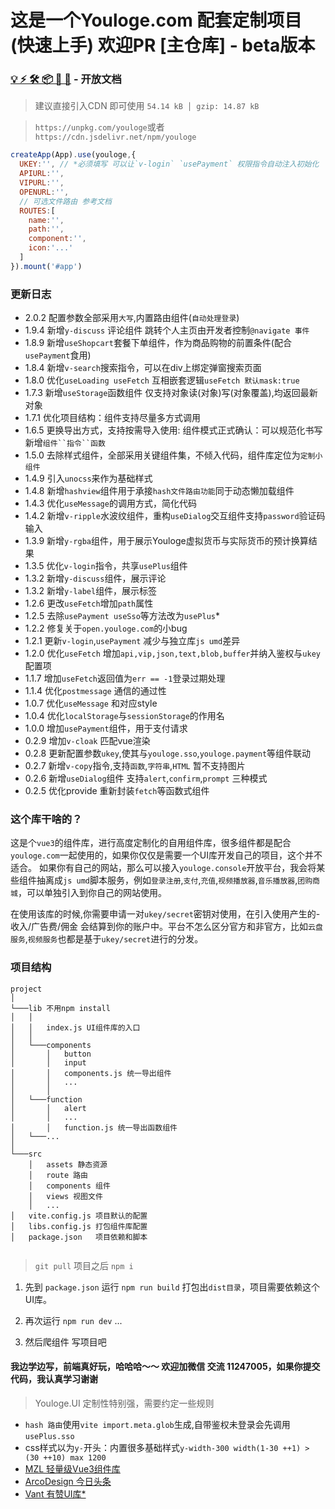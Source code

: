 # 这是一个Youloge.com 配套定制项目(快速上手) 欢迎PR [主仓库] - beta版本



### [💡 ⚡️ 🛠️ 📦 🔩 🔑](https://docs.youloge.com/ui/) - 开放文档

> 建议直接引入CDN 即可使用 `54.14 kB │ gzip: 14.87 kB`

> `https://unpkg.com/youloge`或者`https://cdn.jsdelivr.net/npm/youloge`

``` js
createApp(App).use(youloge,{
  UKEY:'', // *必须填写 可以让`v-login` `usePayment` 权限指令自动注入初始化
  APIURL:'',
  VIPURL:'',
  OPENURL:'',
  // 可选文件路由 参考文档
  ROUTES:[
    name:'',
    path:'',
    component:'',
    icon:'...'
  ]
}).mount('#app')
```

### 更新日志

- 2.0.2 配置参数全部采用`大写`,内置路由组件(`自动处理登录`)
- 1.9.4 新增`y-discuss` 评论组件 跳转个人主页由开发者控制`@navigate 事件`
- 1.8.9 新增`useShopcart`套餐下单组件，作为商品购物的前置条件(配合`usePayment`食用)
- 1.8.4 新增`v-search`搜索指令，可以在div上绑定弹窗搜索页面
- 1.8.0 优化`useLoading useFetch` 互相嵌套逻辑`useFetch 默认mask:true`
- 1.7.3 新增`useStorage`函数组件 仅支持对象读(对象)写(对象覆盖),均返回最新对象
- 1.7.1 优化项目结构：组件支持尽量多方式调用
- 1.6.5 更换导出方式，支持按需导入使用: 组件模式正式确认：可以规范化书写新增`组件``指令``函数`
- 1.5.0 去除样式组件，全部采用关键组件集，不倾入代码，组件库定位为`定制小组件`
- 1.4.9 引入`unocss`来作为基础样式
- 1.4.8 新增`hashview`组件用于承接`hash文件路由功能`同于动态懒加载组件
- 1.4.3 优化`useMessage`的调用方式，简化代码
- 1.4.2 新增`v-ripple`水波纹组件，重构`useDialog`交互组件支持`password`验证码输入
- 1.3.9 新增`y-rgba`组件，用于展示Youloge虚拟货币与实际货币的预计换算结果
- 1.3.5 优化`v-login`指令，共享`usePlus`组件
- 1.3.2 新增`y-discuss`组件，展示评论
- 1.3.2 新增`y-label`组件，展示标签
- 1.2.6 更改`useFetch`增加`path`属性
- 1.2.5 去除`usePayment useSso`等方法改为`usePlus`*
- 1.2.2 修复关于`open.youloge.com`的小bug
- 1.2.1 更新`v-login`,`usePayment` 减少与独立库`js umd`差异
- 1.2.0 优化`useFetch` 增加`api,vip,json,text,blob,buffer`并纳入鉴权与`ukey`配置项
- 1.1.7 增加`useFetch`返回值为`err == -1`登录过期处理
- 1.1.4 优化`postmessage` 通信的通过性
- 1.0.7 优化`useMessage` 和对应style
- 1.0.4 优化`localStorage`与`sessionStorage`的作用名
- 1.0.0 增加`usePayment`组件，用于支付请求
- 0.2.9 增加`v-cloak` 匹配vue渲染
- 0.2.8 更新配置参数`ukey`,使其与`youloge.sso`,`youloge.payment`等组件联动
- 0.2.7 新增`v-copy`指令,支持`函数`,`字符串`,`HTML` 暂不支持图片
- 0.2.6 新增`useDialog`组件 支持`alert`,`confirm`,`prompt` 三种模式
- 0.2.5 优化provide 重新封装`fetch`等函数式组件

### 这个库干啥的？

这是个`vue3`的组件库，进行高度定制化的自用组件库，很多组件都是配合`youloge.com`一起使用的，如果你仅仅是需要一个UI库开发自己的项目，这个并不适合。
如果你有自己的网站，那么可以接入`youloge.console`开放平台，我会将某些组件抽离成`js umd`脚本服务，例如`登录注册`,`支付`,`充值`,`视频播放器`,`音乐播放器`,`团购商城`，可以单独引入到你自己的网站使用。

在使用该库的时候,你需要申请一对`ukey/secret`密钥对使用，在引入使用产生的-收入/广告费/佣金 会结算到你的账户中。平台不怎么区分官方和非官方，比如`云盘服务`,`视频服务`也都是基于`ukey/secret`进行的分发。


### 项目结构


``` TREE
project
│
└───lib 不用npm install
│   │   
│   │   index.js UI组件库的入口
│   │
│   └───components
│       │   button
│       │   input
│       │   components.js 统一导出组件
│       │   ...
│       │   
│   └───function
│       │   alert
│       │   ...
│       │   function.js 统一导出函数组件
│   └───...
│   
└───src
    │   assets 静态资源
    │   route 路由
    │   components 组件
    │   views 视图文件
    │   ...
│   vite.config.js 项目默认的配置
│   libs.config.js 打包组件库配置
│   package.json   项目依赖和脚本
 
```

> `git pull` 项目之后 `npm i`

1. 先到 `package.json` 运行 `npm run build` 打包出`dist目录`，项目需要依赖这个UI库。

2. 再次运行  `npm run dev` ...

3. 然后爬组件 写项目吧


#### 我边学边写，前端真好玩，哈哈哈～～ 欢迎加微信 交流 11247005，如果你提交代码，我认真学习谢谢

> Youloge.UI 定制性特别强，需要约定一些规则

- `hash 路由`使用`vite import.meta.glob`生成,自带鉴权未登录会先调用`usePlus.sso`
- css样式以为`y-`开头：内置很多基础样式`y-width-300 width(1-30 ++1) > (30 ++10) max 1200` 
- [MZL 轻量级Vue3组件库](https://mzlui.codeym.com/#/)
- [ArcoDesign 今日头条](https://arco.design/)
- [Vant 有赞UI库*](https://youzan.github.io/vant-weapp/#/home)

